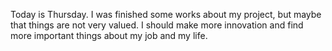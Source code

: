 Today is Thursday. I was finished some works about my project, but maybe that things are not very valued. I should make more innovation and find more important things about my job and my life.

